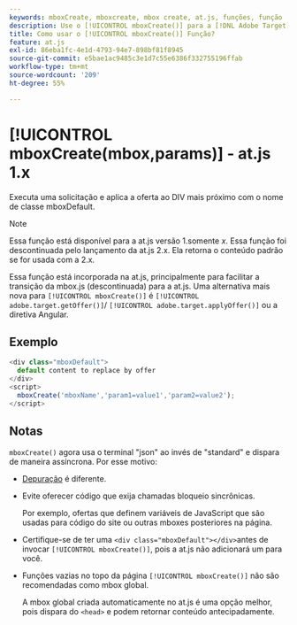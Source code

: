 ```yaml
---
keywords: mboxCreate, mboxcreate, mbox create, at.js, funções, função
description: Use o [!UICONTROL mboxCreate()] para a [!DNL Adobe Target] Biblioteca JavaScript at.js para aplicar ofertas ao DIV mais próximo com o nome de classe mboxDefault. (at.js 1.x)
title: Como usar o [!UICONTROL mboxCreate()] Função?
feature: at.js
exl-id: 86eba1fc-4e1d-4793-94e7-898bf81f8945
source-git-commit: e5bae1ac9485c3e1d7c55e6386f332755196ffab
workflow-type: tm+mt
source-wordcount: '209'
ht-degree: 55%

---
```


# [!UICONTROL mboxCreate(mbox,params)] - at.js 1.x

Executa uma solicitação e aplica a oferta ao DIV mais próximo com o nome de classe mboxDefault.

>[!NOTE]
>
>Essa função está disponível para a at.js versão 1.somente *x*. Essa função foi descontinuada pelo lançamento da at.js 2.x. Ela retorna o conteúdo padrão se for usada com a 2.x.

Essa função está incorporada na at.js, principalmente para facilitar a transição da mbox.js (descontinuada) para a at.js. Uma alternativa mais nova para `[!UICONTROL mboxCreate()]` é `[!UICONTROL adobe.target.getOffer()]`/ `[!UICONTROL adobe.target.applyOffer()]` ou a diretiva Angular.

## Exemplo

```javascript {line-numbers="true"}
<div class="mboxDefault"> 
  default content to replace by offer 
</div> 
<script> 
  mboxCreate('mboxName','param1=value1','param2=value2'); 
</script>
```

## Notas

`mboxCreate()` agora usa o terminal &quot;json&quot; ao invés de &quot;standard&quot; e dispara de maneira assíncrona. Por esse motivo:

* [Depuração](/help/dev/implement/client-side/target-debugging-atjs/target-debugging-atjs.md) é diferente.
* Evite oferecer código que exija chamadas bloqueio sincrônicas.

  Por exemplo, ofertas que definem variáveis de JavaScript que são usadas para código do site ou outras mboxes posteriores na página.

* Certifique-se de ter uma `<div class="mboxDefault"></div>`antes de invocar `[!UICONTROL mboxCreate()]`, pois a at.js não adicionará um para você.

* Funções vazias no topo da página `[!UICONTROL mboxCreate()]` não são recomendadas como mbox global.

  A mbox global criada automaticamente no at.js é uma opção melhor, pois dispara do `<head>` e podem retornar conteúdo antecipadamente.
